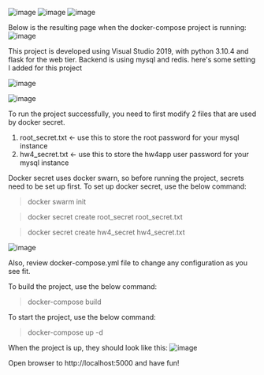 
![image](https://user-images.githubusercontent.com/101609196/167264725-3c9e426e-0c39-4913-9821-2c7af233c0c9.png)
![image](https://user-images.githubusercontent.com/101609196/167264732-d254024c-690b-485c-a79f-eba0616757ef.png)
![image](https://user-images.githubusercontent.com/101609196/167264745-0967d6c0-7437-4416-b9cf-e3fdd4aaa416.png)

Below is the resulting page when the docker-compose project is running:
![image](https://user-images.githubusercontent.com/101609196/167275028-345fcf7c-2782-4e31-a0be-4663669c52bf.png)


This project is developed using Visual Studio 2019, with python 3.10.4 and flask for the web tier.
Backend is using mysql and redis.
here's some setting I added for this project

![image](https://user-images.githubusercontent.com/101609196/167274927-31e222de-fb97-42ad-aa87-df130eeebad3.png)

![image](https://user-images.githubusercontent.com/101609196/167274932-475f0525-fe49-42f4-8ce1-39a949725177.png)


To run the project successfully, you need to first modify 2 files that are used by docker secret.
1) root_secret.txt   <- use this to store the root password for your mysql instance
2) hw4_secret.txt    <- use this to store the hw4app user password for your mysql instance

Docker secret uses docker swarn, so before running the project, secrets need to be set up first.  To set up docker secret, use the below command:
> docker swarm init

> docker secret create root_secret root_secret.txt

> docker secret create hw4_secret hw4_secret.txt

![image](https://user-images.githubusercontent.com/101609196/167275379-5c64c70b-4519-47a5-9ad1-027519e6e6ca.png)

Also, review docker-compose.yml file to change any configuration as you see fit.

To build the project, use the below command:
>docker-compose build

To start the project, use the below command:
>docker-compose up -d

When the project is up, they should look like this:
![image](https://user-images.githubusercontent.com/101609196/167275218-a5d9d0c6-b82d-4df8-be0c-149808295791.png)

Open browser to http://localhost:5000 and have fun!
